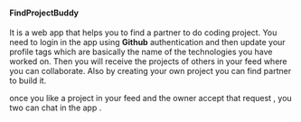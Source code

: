 #### FindProjectBuddy

It is a web app that helps you to find a partner to do coding project.
You need to login in the app using **Github** authentication and then update your profile tags which are basically the name of the technologies you have worked on. Then you will receive the projects of others in your feed where you can collaborate.
Also by creating your own project you can find partner to build it.

once you like a project in your feed and the owner accept that request , you two can chat in the app .
